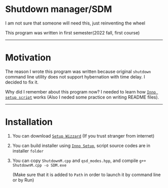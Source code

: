 # Shutdown manager/SDM

I am not sure that someone will need this, just reinventing the wheel

This program was written in first semester(2022 fall, first course)

---

# Motivation

The reason I wrote this program was written because original `shutdown` command line utility does not support hybernation with time delay. I decided to fix it.

Why did I remember about this program now? I needed to learn how [`Inno setup script`](https://jrsoftware.org/isinfo.php) works (Also I neded some practice on writing README files).

---

# Installation

1. You can download [`Setup Wizzard`](https://github.com/Zhassulan1/SDM/blob/main/installer/SDM%20setup.exe) (If you trust stranger from internet)

2. You can build installer using [`Inno Setup`](https://jrsoftware.org/isinfo.php), script source codes are in installer `folder`

3. You can copy `ShutdownM.cpp` and `qsd_modes.hpp`, and compile `g++ ShutdownM.cpp -o SDM.exe` 

    (Make sure that it is added to `Path` in order to launch it by command line or by Run)